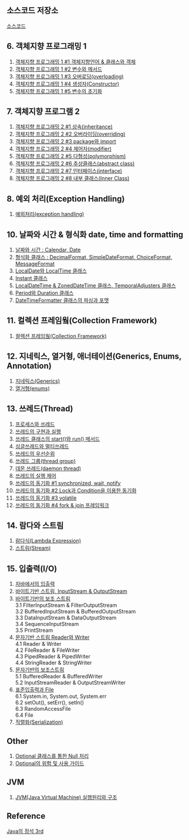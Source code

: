 ## 소스코드 저장소
[소스코드](https://github.com/yonghwankim-dev/java_study)

## 6. 객체지향 프로그래밍 1
1. [객체지향 프로그래밍 1 #1 객체지향언어 & 클래스와 객체](https://yonghwankim-dev.tistory.com/347)
2. [객체지향 프로그래밍 1 #2 변수와 메서드](https://yonghwankim-dev.tistory.com/348)
3. [객체지향 프로그래밍 1 #3 오버로딩(overloading)](https://yonghwankim-dev.tistory.com/351)
4. [객체지향 프로그래밍 1 #4 생성자(Constructor)](https://yonghwankim-dev.tistory.com/352)
5. [객체지향 프로그래밍 1 #5 변수의 초기화](https://yonghwankim-dev.tistory.com/356)

## 7. 객체지향 프로그램 2
1. [객체지향 프로그래밍 2 #1 상속(inheritance)](https://yonghwankim-dev.tistory.com/357)
2. [객체지향 프로그래밍 2 #2 오버라이딩(overriding)](https://yonghwankim-dev.tistory.com/360)
3. [객체지향 프로그래밍 2 #3 package와 import](https://yonghwankim-dev.tistory.com/361)
4. [객체지향 프로그래밍 2 #4 제어자(modifier)](https://yonghwankim-dev.tistory.com/364)
5. [객체지향 프로그래밍 2 #5 다형성(polymorphism)](https://yonghwankim-dev.tistory.com/365)
6. [객체지향 프로그래밍 2 #6 추상클래스(abstract class)](https://yonghwankim-dev.tistory.com/368)
7. [객체지향 프로그래밍 2 #7 인터페이스(interface)](https://yonghwankim-dev.tistory.com/370)
8. [객체지향 프로그래밍 2 #8 내부 클래스(Inner Class)](https://yonghwankim-dev.tistory.com/384)

## 8. 예외 처리(Exception Handling)
1. [예외처리(exception handling)](https://yonghwankim-dev.tistory.com/427)

## 10. 날짜와 시간 & 형식화 date, time and formatting
1. [날짜와 시간 : Calendar, Date](https://yonghwankim-dev.tistory.com/444)
2. [형식화 클래스 : DecimalFormat, SimpleDateFormat, ChoiceFormat, MessageFormat](https://yonghwankim-dev.tistory.com/445)
3. [LocalDate와 LocalTime 클래스](https://yonghwankim-dev.tistory.com/446)
4. [Instant 클래스](https://yonghwankim-dev.tistory.com/447)
5. [LocalDateTime & ZonedDateTime 클래스, TemporalAdjusters 클래스](https://yonghwankim-dev.tistory.com/448)
6. [Period와 Duration 클래스](https://yonghwankim-dev.tistory.com/449)
7. [DateTimeFormatter 클래스의 파싱과 포맷](https://yonghwankim-dev.tistory.com/450)

## 11. 컬렉션 프레임웤(Collection Framework)
1. [컬렉션 프레임웤(Collection Framework)](https://github.com/yonghwankim-dev/java_study/tree/main/ch11)

## 12. 지네릭스, 열거형, 애너테이션(Generics, Enums, Annotation)
1. [지네릭스(Generics)](https://yonghwankim-dev.tistory.com/491)
2. [열거형(enums)](https://yonghwankim-dev.tistory.com/502)

## 13. 쓰레드(Thread)
1. [프로세스와 쓰레드](https://yonghwankim-dev.tistory.com/458)
2. [쓰레드의 구현과 실행](https://yonghwankim-dev.tistory.com/459)
3. [쓰레드 클래스의 start()와 run() 메서드](https://yonghwankim-dev.tistory.com/463)
4. [싱글쓰레드와 멀티쓰레드](https://yonghwankim-dev.tistory.com/464)
5. [쓰레드의 우선순위](https://yonghwankim-dev.tistory.com/465)
6. [쓰레드 그룹(thread group)](https://yonghwankim-dev.tistory.com/466)
7. [데몬 쓰레드(daemon thread)](https://yonghwankim-dev.tistory.com/467)
8. [쓰레드의 실행 제어](https://yonghwankim-dev.tistory.com/468)
9. [쓰레드의 동기화 #1 synchronized, wait, notify](https://yonghwankim-dev.tistory.com/469)
10. [쓰레드의 동기화 #2 Lock과 Condition을 이용한 동기화](https://yonghwankim-dev.tistory.com/472)
11. [쓰레드의 동기화 #3 volatile](https://yonghwankim-dev.tistory.com/473)
12. [쓰레드의 동기화 #4 fork & join 프레임워크](https://yonghwankim-dev.tistory.com/474)

## 14. 람다와 스트림
1. [람다식(Lambda Expression)](https://yonghwankim-dev.tistory.com/511)
2. [스트림(Stream)](https://github.com/yonghwankim-dev/java_study/tree/main/ch14/ex02_stream)

## 15. 입출력(I/O)
1. [자바에서의 입출력](https://yonghwankim-dev.tistory.com/451)
2. [바이트기반 스트림, InputStream & OutputStream](https://yonghwankim-dev.tistory.com/452)
3. [바이트기반의 보조 스트림](https://yonghwankim-dev.tistory.com/453)  
   3.1 FilterInputStream & FilterOutputStream  
   3.2 BufferedInputStream & BufferedOutputStream  
   3.3 DataInputStream & DataOutputStream  
   3.4 SequenceInputStream  
   3.5 PrintStream
4. [문자기반 스트림 Reader와 Writer](https://yonghwankim-dev.tistory.com/454)  
   4.1 Reader & Writer  
   4.2 FileReader & FileWriter  
   4.3 PipedReader & PipedWriter  
   4.4 StringReader & StringWriter
5. [문자기반의 보조스트림](https://yonghwankim-dev.tistory.com/455)  
   5.1 BufferedReader & BufferedWriter  
   5.2 InputStreamReader & OutputStreamWriter
6. [표준입출력과 File](https://yonghwankim-dev.tistory.com/456)  
   6.1 System.in, System.out, System.err  
   6.2 setOut(), setErr(), setIn()  
   6.3 RandomAccessFile  
   6.4 File
7. [직렬화(Serialization)](https://yonghwankim-dev.tistory.com/457)

## Other
1. [Optional 클래스를 통한 Null 처리](https://yonghwankim-dev.tistory.com/566)
2. [Optional의 위험 및 사용 가이드](https://yonghwankim-dev.tistory.com/567)

## JVM
1. [JVM(Java Virtual Machine) 실행원리와 구조](https://yonghwankim-dev.tistory.com/580)

## Reference
[Java의 정석 3rd](https://book.interpark.com/product/BookDisplay.do?_method=detail&sc.prdNo=249927409&gclid=CjwKCAjwquWVBhBrEiwAt1KmwnnLk5f64TVfd49uJJy08e3Fn37ePGXCwRFkW-zl_0XbTqVSFq0jlRoCr3oQAvD_BwE)
